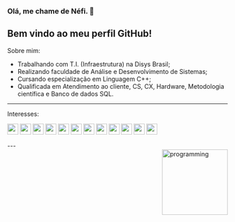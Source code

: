 
### Olá, me chame de Néfi.  :hatching_chick:
## Bem vindo ao meu perfil GitHub!

Sobre mim:

- Trabalhando com T.I. (Infraestrutura) na Disys Brasil;
- Realizando faculdade de Análise e Desenvolvimento de Sistemas;
- Cursando especialização em Linguagem C++; 
- Qualificada em Atendimento ao cliente, CS, CX, Hardware, Metodologia científica e Banco de dados SQL.

---

Interesses:
<p>
<img src="https://cdn.jsdelivr.net/gh/devicons/devicon/icons/git/git-original.svg" width="25" height="25"/>   <img src="https://cdn.jsdelivr.net/gh/devicons/devicon/icons/vscode/vscode-original.svg" width="25" height="25"/>   <img src="https://cdn.jsdelivr.net/gh/devicons/devicon/icons/trello/trello-plain-wordmark.svg" width="25" height="25"/>   <img src="https://cdn.jsdelivr.net/gh/devicons/devicon/icons/redhat/redhat-original.svg" width="25" height="25"/>   <img src="https://cdn.jsdelivr.net/gh/devicons/devicon/icons/linux/linux-original.svg" width="25" height="25"/>   <img src="https://cdn.jsdelivr.net/gh/devicons/devicon/icons/jquery/jquery-original.svg" width="25" height="25"/>   <img src="https://cdn.jsdelivr.net/gh/devicons/devicon/icons/jira/jira-original.svg" width="25" height="25"/>   <img src="https://cdn.jsdelivr.net/gh/devicons/devicon/icons/java/java-original.svg" width="25" height="25"/>   <img
src="https://cdn.jsdelivr.net/gh/devicons/devicon/icons/intellij/intellij-original.svg" width="25" height="25"/>   <img
src="https://cdn.jsdelivr.net/gh/devicons/devicon/icons/docker/docker-original.svg" width="25" height="25"/>   <img
src="https://cdn.jsdelivr.net/gh/devicons/devicon/icons/cplusplus/cplusplus-original.svg" width="25" height="25"/>   <img 
src="https://cdn.jsdelivr.net/gh/devicons/devicon/icons/apache/apache-original.svg" width="25" height="25"/>
</p>
---

<div style="display: inline_block"> <img align="right" alt="programming" width="150" style="max witdh:100%;" src="https://media.tenor.com/G6a837fJZr8AAAAd/smile-creepy-smile.gif"> </div>
